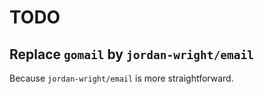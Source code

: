 # TODO

## Replace `gomail` by `jordan-wright/email`

Because `jordan-wright/email` is more straightforward.
